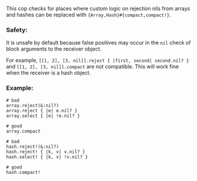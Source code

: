 This cop checks for places where custom logic on rejection nils from arrays
and hashes can be replaced with `{Array,Hash}#{compact,compact!}`.

### Safety:

It is unsafe by default because false positives may occur in the
`nil` check of block arguments to the receiver object.

For example, `[[1, 2], [3, nil]].reject { |first, second| second.nil? }`
and `[[1, 2], [3, nil]].compact` are not compatible. This will work fine
when the receiver is a hash object.

### Example:
    # bad
    array.reject(&:nil?)
    array.reject { |e| e.nil? }
    array.select { |e| !e.nil? }

    # good
    array.compact

    # bad
    hash.reject!(&:nil?)
    hash.reject! { |k, v| v.nil? }
    hash.select! { |k, v| !v.nil? }

    # good
    hash.compact!
